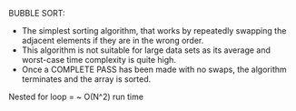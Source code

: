 BUBBLE SORT:
- The simplest sorting algorithm, that works by repeatedly swapping the adjacent elements if they are in the wrong order.
- This algorithm is not suitable for large data sets as its average and worst-case time complexity is quite high.
- Once a COMPLETE PASS has been made with no swaps, the algorithm terminates and the array is sorted.

Nested for loop = ~ O(N^2) run time
